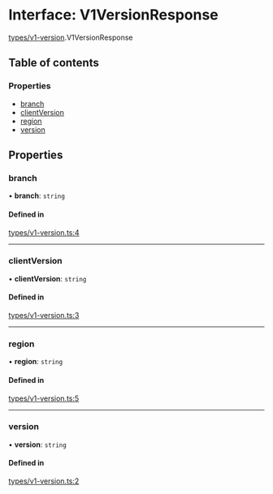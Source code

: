 # Interface: V1VersionResponse

[types/v1-version](../modules/types_v1_version.md).V1VersionResponse

## Table of contents

### Properties

- [branch](types_v1_version.V1VersionResponse.md#branch)
- [clientVersion](types_v1_version.V1VersionResponse.md#clientversion)
- [region](types_v1_version.V1VersionResponse.md#region)
- [version](types_v1_version.V1VersionResponse.md#version)

## Properties

### branch

• **branch**: `string`

#### Defined in

[types/v1-version.ts:4](https://github.com/jameslinimk/unofficial-valorant-api/blob/e0f8f42/package/src/types/v1-version.ts#L4)

___

### clientVersion

• **clientVersion**: `string`

#### Defined in

[types/v1-version.ts:3](https://github.com/jameslinimk/unofficial-valorant-api/blob/e0f8f42/package/src/types/v1-version.ts#L3)

___

### region

• **region**: `string`

#### Defined in

[types/v1-version.ts:5](https://github.com/jameslinimk/unofficial-valorant-api/blob/e0f8f42/package/src/types/v1-version.ts#L5)

___

### version

• **version**: `string`

#### Defined in

[types/v1-version.ts:2](https://github.com/jameslinimk/unofficial-valorant-api/blob/e0f8f42/package/src/types/v1-version.ts#L2)
